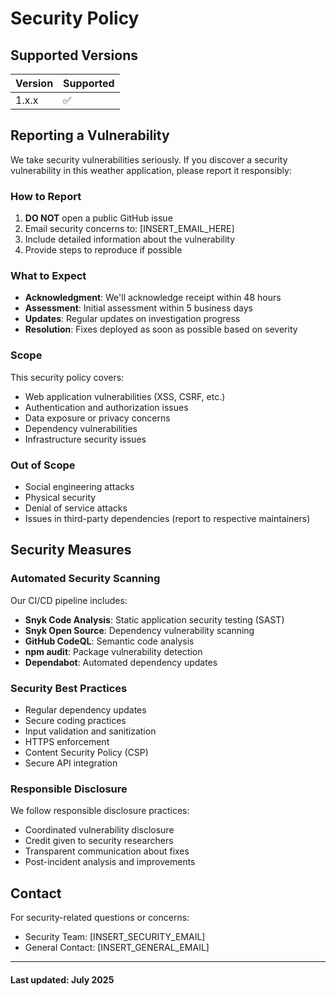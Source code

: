 # Security Policy

## Supported Versions

| Version | Supported          |
| ------- | ------------------ |
| 1.x.x   | :white_check_mark: |

## Reporting a Vulnerability

We take security vulnerabilities seriously. If you discover a security vulnerability in this weather
application, please report it responsibly:

### How to Report

1. **DO NOT** open a public GitHub issue
2. Email security concerns to: [INSERT_EMAIL_HERE]
3. Include detailed information about the vulnerability
4. Provide steps to reproduce if possible

### What to Expect

- **Acknowledgment**: We'll acknowledge receipt within 48 hours
- **Assessment**: Initial assessment within 5 business days
- **Updates**: Regular updates on investigation progress
- **Resolution**: Fixes deployed as soon as possible based on severity

### Scope

This security policy covers:

- Web application vulnerabilities (XSS, CSRF, etc.)
- Authentication and authorization issues
- Data exposure or privacy concerns
- Dependency vulnerabilities
- Infrastructure security issues

### Out of Scope

- Social engineering attacks
- Physical security
- Denial of service attacks
- Issues in third-party dependencies (report to respective maintainers)

## Security Measures

### Automated Security Scanning

Our CI/CD pipeline includes:

- **Snyk Code Analysis**: Static application security testing (SAST)
- **Snyk Open Source**: Dependency vulnerability scanning
- **GitHub CodeQL**: Semantic code analysis
- **npm audit**: Package vulnerability detection
- **Dependabot**: Automated dependency updates

### Security Best Practices

- Regular dependency updates
- Secure coding practices
- Input validation and sanitization
- HTTPS enforcement
- Content Security Policy (CSP)
- Secure API integration

### Responsible Disclosure

We follow responsible disclosure practices:

- Coordinated vulnerability disclosure
- Credit given to security researchers
- Transparent communication about fixes
- Post-incident analysis and improvements

## Contact

For security-related questions or concerns:

- Security Team: [INSERT_SECURITY_EMAIL]
- General Contact: [INSERT_GENERAL_EMAIL]

---

#### Last updated: July 2025
